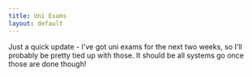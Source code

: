 ```yaml
---
title: Uni Exams
layout: default
---
```


Just a quick update - I've got uni exams for the next two weeks, so I'll
probably be pretty tied up with those. It should be all systems go once those
are done though!
